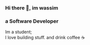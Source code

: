### Hi there 👋, im wassim
### a Software Developer

Im a student; </br>
I love building stuff. and drink coffee ☕
